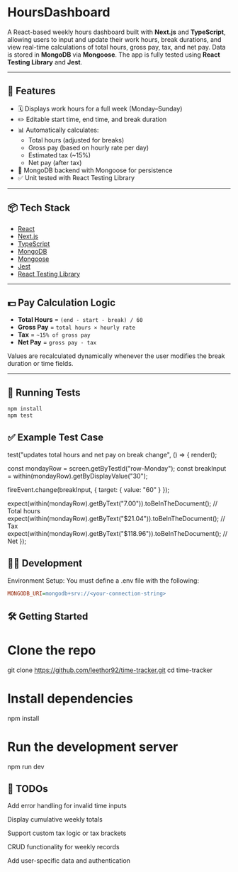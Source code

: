 # HoursDashboard

A React-based weekly hours dashboard built with **Next.js** and **TypeScript**, allowing users to input and update their work hours, break durations, and view real-time calculations of total hours, gross pay, tax, and net pay. Data is stored in **MongoDB** via **Mongoose**. The app is fully tested using **React Testing Library** and **Jest**.

---

## 🚀 Features

- 🗓 Displays work hours for a full week (Monday–Sunday)
- ✏️ Editable start time, end time, and break duration
- 📊 Automatically calculates:
  - Total hours (adjusted for breaks)
  - Gross pay (based on hourly rate per day)
  - Estimated tax (~15%)
  - Net pay (after tax)
- 💾 MongoDB backend with Mongoose for persistence
- ✅ Unit tested with React Testing Library

---

## 📦 Tech Stack

- [React](https://reactjs.org/)
- [Next.js](https://nextjs.org/)
- [TypeScript](https://www.typescriptlang.org/)
- [MongoDB](https://www.mongodb.com/)
- [Mongoose](https://mongoosejs.com/)
- [Jest](https://jestjs.io/)
- [React Testing Library](https://testing-library.com/)

---

## 💵 Pay Calculation Logic

- **Total Hours** = `(end - start - break) / 60`
- **Gross Pay** = `total hours × hourly rate`
- **Tax** = `~15% of gross pay`
- **Net Pay** = `gross pay - tax`

Values are recalculated dynamically whenever the user modifies the break duration or time fields.

---

## 🧪 Running Tests

```bash
npm install
npm test
```

## ✅ Example Test Case

test("updates total hours and net pay on break change", () => {
  render(<HoursDashboard weekData={mockWeekData[0]} onSave={jest.fn()} />);

  const mondayRow = screen.getByTestId("row-Monday");
  const breakInput = within(mondayRow).getByDisplayValue("30");

  fireEvent.change(breakInput, { target: { value: "60" } });

  expect(within(mondayRow).getByText("7.00")).toBeInTheDocument(); // Total hours
  expect(within(mondayRow).getByText("$21.04")).toBeInTheDocument(); // Tax
  expect(within(mondayRow).getByText("$118.96")).toBeInTheDocument(); // Net
});

## 🧑‍💻 Development

Environment Setup:
You must define a .env file with the following:
```ini
MONGODB_URI=mongodb+srv://<your-connection-string>
```

## 🛠 Getting Started

# Clone the repo
git clone https://github.com/leethor92/time-tracker.git
cd time-tracker

# Install dependencies
npm install

# Run the development server
npm run dev

## 🔧 TODOs
 Add error handling for invalid time inputs

 Display cumulative weekly totals

 Support custom tax logic or tax brackets

 CRUD functionality for weekly records

 Add user-specific data and authentication